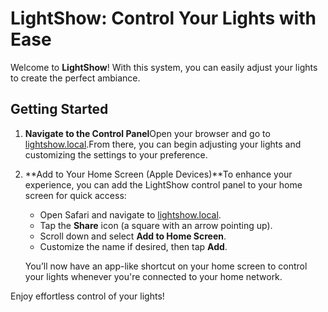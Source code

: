 ﻿# LightShow: Control Your Lights with Ease

Welcome to **LightShow**! With this system, you can easily adjust your lights to create the perfect ambiance.

## Getting Started

1. **Navigate to the Control Panel**Open your browser and go to [lightshow.local](http://lightshow.local).From there, you can begin adjusting your lights and customizing the settings to your preference.
2. **Add to Your Home Screen (Apple Devices)**To enhance your experience, you can add the LightShow control panel to your home screen for quick access:

   - Open Safari and navigate to [lightshow.local](http://lightshow.local).
   - Tap the **Share** icon (a square with an arrow pointing up).
   - Scroll down and select **Add to Home Screen**.
   - Customize the name if desired, then tap **Add**.

   You’ll now have an app-like shortcut on your home screen to control your lights whenever you're connected to your home network.

Enjoy effortless control of your lights!
